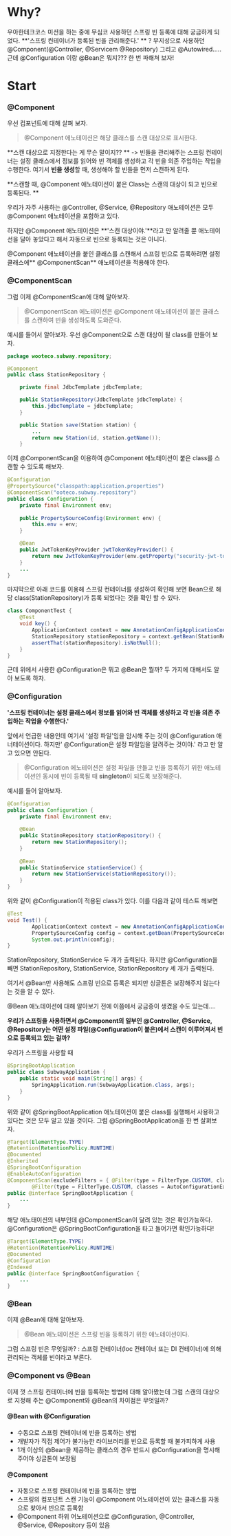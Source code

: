 # Why?
우아한테크코스 미션을 하는 중에 무심코 사용하던 스프링 빈 등록에 대해 궁금하게 되었다.
**'스프링 컨테이너가 등록된 빈을 관리해준다.' ** ?
무지성으로 사용하던 @Component(@Controller, @Servicem @Repository) 그리고 @Autowired.....
근데 @Configuration 이랑 @Bean은 뭐지???
한 번 파해쳐 보자!


# Start
### @Component
우선 컴포넌트에 대해 살펴 보자.

> @Component 에노테이션은 해당 클래스를 스캔 대상으로 표시한다.

**스캔 대상으로 지정한다는 게 무슨 말이지?? **
-> 빈들을 관리해주는 스프링 컨테이너는 설정 클래스에서 정보를 읽어와 빈 객체를 생성하고 각 빈을 의존 주입하는 작업을 수행한다.
여기서 **빈을 생성**할 때, 생성해야 할 빈들을 먼저 스캔하게 된다.

**스캔할 때, @Component 애노테이션이 붙은 Class는 스캔의 대상이 되고 빈으로 등록된다. **

우리가 자주 사용하는 @Controller, @Service, @Repository 애노테이션은 모두 @Component 애노테이션을 포함하고 있다.

하지만 @Component 애노테이션은 **'스캔 대상이야.'**라고 만 알려줄 뿐 애노테이선을 달아 놓았다고 해서 자동으로 빈으로 등록되는 것은 아니다.

@Component 애노테이션을 붙인 클래스를 스캔해서 스프링 빈으로 등록하려면 설정 클래스에** @ComponentScan** 애노테이션을 적용해야 한다.

### @ComponentScan
그럼 이제 @ComponentScan에 대해 알아보자.
> @ComponentScan 에노테이션은 @Component 애노테이션이 붙은 클래스를 스캔하여 빈을 생성하도록 도와준다.

예시를 들어서 알아보자.
우선 @Component으로 스캔 대상이 될 class를 만들어 보자.
```java
package wooteco.subway.repository;

@Component
public class StationRepository {

    private final JdbcTemplate jdbcTemplate;

    public StationRepository(JdbcTemplate jdbcTemplate) {
        this.jdbcTemplate = jdbcTemplate;
    }

    public Station save(Station station) {
     	...
        return new Station(id, station.getName());
    }
```
이제 @ComponentScan을 이용하여 @Component 애노테이션이 붙은 class를 스캔할 수 있도록 해보자.

```java
@Configuration
@PropertySource("classpath:application.properties")
@ComponentScan("ooteco.subway.repository")
public class Configuration {
	private final Environment env;
    
    public PropertySourceConfig(Environment env) {
        this.env = env;
    }

	@Bean
    public JwtTokenKeyProvider jwtTokenKeyProvider() {
        return new JwtTokenKeyProvider(env.getProperty("security-jwt-token-secret-key"));
    }
    ...
}

```

마지막으로 아래 코드를 이용해 스프링 컨테이너를 생성하여 확인해 보면 Bean으로 해당 class(StationRepository)가 등록 되었다는 것을 확인 할 수 있다.
```java
class ComponentTest {
    @Test
    void key() {
        ApplicationContext context = new AnnotationConfigApplicationContext(Configuration.class);
        StationRepository stationRepository = context.getBean(StationRepository.class);
        assertThat(stationRepository).isNotNull();
    }
}

```

근데 위에서 사용한 @Configuration은 뭐고 @Bean은 뭘까? 두 가지에 대해서도 알아 보도록 하자.

### @Configuration

**'스프링 컨테이너는 설정 클래스에서 정보를 읽어와 빈 객체를 생성하고 각 빈을 의존 주입하는 작업을 수행한다.'**

앞에서 언급한 내용인데 여기서 '설정 파일'임을 암시해 주는 것이 @Configuration 애너테이션이다. 하지만' @Configuration은 설정 파일임을 알려주는 것이야.' 라고 만 알고 있으면 안된다.

> @Configuration 에노테이션은 설정 파일을 만들고 빈을 등록하기 위한 애노테이션인 동시에 빈이 등록될 때 **singleton**이 되도록 보장해준다.

예시를 들어 알아보자.
```java
@Configuration
public class Configuration {
	private final Environment env;
   
	@Bean
    public StatinoRepository stationRepository() {
    	return new StationRepository();
    }
   
    @Bean
    public StatinoService stationService() {
    	return new StationService(stationRepository());
    }
}
```
위와 같이 @Configuration이 적용된 class가 있다.
이를 다음과 같이 테스트 헤보면

```java
@Test
void Test() {
	    ApplicationContext context = new AnnotationConfigApplicationContext(PropertySourceConfig.class);
        PropertySourceConfig config = context.getBean(PropertySourceConfig.class);
        System.out.println(config);
}
```
StationRepository, StationService 두 개가 출력된다. 하지만 @Configuration을 빼면 StationRepository, StationService, StationRepository 세 개가 출력된다.

여기서 @Bean만 사용해도 스프링 빈으로 등록은 되지만 싱글톤은 보장해주지 않는다는 것을 알 수 있다.

@Bean 애노테이션에 대해 알아보기 전에 이쯤에서 궁금증이 생겼을 수도 있는데....

**우리가 스프링을 사용하면서 @Component의 일부인 @Controller, @Service, @Repository는 어떤 설정 파일(@Configuration이 붙은)에서 스캔이 이루어져서 빈으로 등록되고 있는 걸까?**

우리가 스프링을 사용할 때
```java
@SpringBootApplication
public class SubwayApplication {
    public static void main(String[] args) {
        SpringApplication.run(SubwayApplication.class, args);
    }
}
```
위와 같이 @SpringBootApplication 애노테이션이 붙은 class를 실행해서 사용하고 있다는 것은 모두 알고 있을 것이다.
그럼 @SpringBootApplication을 한 번 살펴보자.

```java
@Target(ElementType.TYPE)
@Retention(RetentionPolicy.RUNTIME)
@Documented
@Inherited
@SpringBootConfiguration
@EnableAutoConfiguration
@ComponentScan(excludeFilters = { @Filter(type = FilterType.CUSTOM, classes = TypeExcludeFilter.class),
		@Filter(type = FilterType.CUSTOM, classes = AutoConfigurationExcludeFilter.class) })
public @interface SpringBootApplication {
	...
}
```
해당 애노태이션의 내부인데 @ComponentScan이 달려 있는 것은 확인가능하다. @Configuration은  @SpringBootConfiguration을 타고 들어가면 확인가능하다!
```java
@Target(ElementType.TYPE)
@Retention(RetentionPolicy.RUNTIME)
@Documented
@Configuration
@Indexed
public @interface SpringBootConfiguration {
	...
}
```
### @Bean
이제 @Bean에 대해 알아보자.
> @Bean 애노테이션은 스프링 빈을 등록하기 위한 애노테이션이다.

그럼 스프링 빈은 무엇일까?
: 스프링 컨테이너(Ioc 컨테이너 또는 DI 컨테이너)에 의해 관리되는 객체를 빈이라고 부른다.

### @Component vs @Bean
이제 껏 스프링 컨테이너에 빈을 등록하는 방법에 대해 알아봤는데
그럼 스캔의 대상으로 지정해 주는 @Component와 @Bean의 차이점은 무엇일까?

#### @Bean with @Configuration
- 수동으로 스프링 컨테이너에 빈을 등록하는 방법
- 개발자가 직접 제어가 불가능한 라이브러리를 빈으로 등록할 때 불가피하게 사용
- 1개 이상의 @Bean을 제공하는 클래스의 경우 반드시 @Configuration을 명시해 주어야 싱글톤이 보장됨


#### @Component
- 자동으로 스프링 컨테이너에 빈을 등록하는 방법
- 스프링의 컴포넌트 스캔 기능이 @Component 어노테이션이 있는 클래스를 자동으로 찾아서 빈으로 등록함
- @Component 하위 어노테이션으로 @Configuration, @Controller, @Service, @Repository 등이 있음
